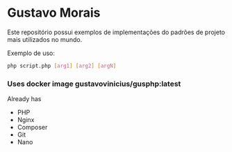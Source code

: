 # Gustavo Morais

Este repositório possui exemplos de implementações do padrões de projeto
mais utilizados no mundo.

Exemplo de uso:
```bash
php script.php [arg1] [arg2] [argN]
```

### Uses docker image gustavovinicius/gusphp:latest
Already has
- PHP
- Nginx
- Composer
- Git
- Nano

